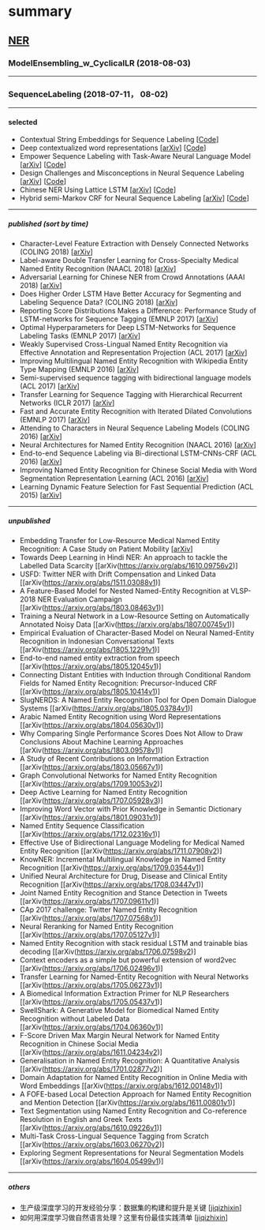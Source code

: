 # summary
## [NER](https://github.com/jfu790900173/summary/tree/master/language_model)

### ModelEnsembling_w_CyclicalLR (2018-08-03)

----------
### SequenceLabeling (2018-07-11， 08-02)
----------
#### selected
- Contextual String Embeddings for Sequence Labeling [[Code](https://github.com/zalandoresearch/flair)]
- Deep contextualized word representations [[arXiv](https://arxiv.org/abs/1802.05365)] [[Code](https://github.com/allenai/allennlp)]
- Empower Sequence Labeling with Task-Aware Neural Language Model [[arXiv](https://arxiv.org/abs/1709.04109)] [[Code](https://github.com/LiyuanLucasLiu/LM-LSTM-CRF#data)]
- Design Challenges and Misconceptions in Neural Sequence Labeling [[arXiv](https://arxiv.org/abs/1806.04470)] [[Code](https://github.com/jiesutd/NCRFpp)]
- Chinese NER Using Lattice LSTM [[arXiv](https://arxiv.org/abs/1805.02023)] [[Code](https://github.com/jiesutd/LatticeLSTM)]
- Hybrid semi-Markov CRF for Neural Sequence Labeling [[arXiv](https://arxiv.org/abs/1805.03838)] [[Code](https://github.com/ZhixiuYe/HSCRF-pytorch)]
----------
##### published (sort by time)
- Character-Level Feature Extraction with Densely Connected Networks (COLING 2018) [[arXiv](https://arxiv.org/abs/1806.09089v1)]
- Label-aware Double Transfer Learning for Cross-Specialty Medical Named Entity Recognition (NAACL 2018) [[arXiv](https://arxiv.org/abs/1804.09021v2)]
- Adversarial Learning for Chinese NER from Crowd Annotations (AAAI 2018) [[arXiv](https://arxiv.org/abs/1801.05147)]
- Does Higher Order LSTM Have Better Accuracy for Segmenting and Labeling Sequence Data?  (COLING 2018) [[arXiv](https://arxiv.org/abs/1711.08231v3)]
- Reporting Score Distributions Makes a Difference: Performance Study of LSTM-networks for Sequence Tagging (EMNLP 2017) [[arXiv](https://arxiv.org/abs/1707.09861v1)]
- Optimal Hyperparameters for Deep LSTM-Networks for Sequence Labeling Tasks (EMNLP 2017) [[arXiv](https://arxiv.org/abs/1707.06799v2)]
- Weakly Supervised Cross-Lingual Named Entity Recognition via Effective Annotation and Representation Projection (ACL 2017) [[arXiv](https://arxiv.org/abs/1707.02483v1)]
- Improving Multilingual Named Entity Recognition with Wikipedia Entity Type Mapping (EMNLP 2016) [[arXiv](https://arxiv.org/abs/1707.02459v1)]
- Semi-supervised sequence tagging with bidirectional language models (ACL 2017) [[arXiv](https://arxiv.org/abs/1705.00108)]
- Transfer Learning for Sequence Tagging with Hierarchical Recurrent Networks (ICLR 2017) [[arXiv](https://arxiv.org/abs/1703.06345)]
- Fast and Accurate Entity Recognition with Iterated Dilated Convolutions (EMNLP 2017) [[arXiv](https://arxiv.org/abs/1702.02098v3)]
- Attending to Characters in Neural Sequence Labeling Models (COLING 2016) [[arXiv](https://arxiv.org/abs/1611.04361)]
- Neural Architectures for Named Entity Recognition (NAACL 2016) [[arXiv](https://arxiv.org/abs/1603.01360v3)]
- End-to-end Sequence Labeling via Bi-directional LSTM-CNNs-CRF (ACL 2016) [[arXiv](https://arxiv.org/abs/1603.01354)]
- Improving Named Entity Recognition for Chinese Social Media with Word Segmentation Representation Learning (ACL 2016) [[arXiv](https://arxiv.org/abs/1603.00786v2)]
- Learning Dynamic Feature Selection for Fast Sequential Prediction (ACL 2015) [[arXiv](https://arxiv.org/abs/1505.06169v1)]
----------
##### unpublished
- Embedding Transfer for Low-Resource Medical Named Entity Recognition: A Case Study on Patient Mobility [[arXiv](https://arxiv.org/abs/1806.02814v1)]
- Towards Deep Learning in Hindi NER: An approach to tackle the Labelled Data Scarcity [[arXiv(https://arxiv.org/abs/1610.09756v2)]
- USFD: Twitter NER with Drift Compensation and Linked Data [[arXiv(https://arxiv.org/abs/1511.03088v1)]
- A Feature-Based Model for Nested Named-Entity Recognition at VLSP-2018 NER Evaluation Campaign [[arXiv(https://arxiv.org/abs/1803.08463v1)]
- Training a Neural Network in a Low-Resource Setting on Automatically Annotated Noisy Data [[arXiv(https://arxiv.org/abs/1807.00745v1)]
- Empirical Evaluation of Character-Based Model on Neural Named-Entity Recognition in Indonesian Conversational Texts [[arXiv(https://arxiv.org/abs/1805.12291v1)]
- End-to-end named entity extraction from speech [[arXiv(https://arxiv.org/abs/1805.12045v1)]
- Connecting Distant Entities with Induction through Conditional Random Fields for Named Entity Recognition: Precursor-Induced CRF [[arXiv(https://arxiv.org/abs/1805.10414v1)]
- SlugNERDS: A Named Entity Recognition Tool for Open Domain Dialogue Systems [[arXiv(https://arxiv.org/abs/1805.03784v1)]
- Arabic Named Entity Recognition using Word Representations [[arXiv(https://arxiv.org/abs/1804.05630v1)]
- Why Comparing Single Performance Scores Does Not Allow to Draw Conclusions About Machine Learning Approaches [[arXiv(https://arxiv.org/abs/1803.09578v1)]
- A Study of Recent Contributions on Information Extraction [[arXiv(https://arxiv.org/abs/1803.05667v1)]
- Graph Convolutional Networks for Named Entity Recognition [[arXiv(https://arxiv.org/abs/1709.10053v2)]
- Deep Active Learning for Named Entity Recognition [[arXiv(https://arxiv.org/abs/1707.05928v3)]
- Improving Word Vector with Prior Knowledge in Semantic Dictionary [[arXiv(https://arxiv.org/abs/1801.09031v1)]
- Named Entity Sequence Classification [[arXiv(https://arxiv.org/abs/1712.02316v1)]
- Effective Use of Bidirectional Language Modeling for Medical Named Entity Recognition [[arXiv(https://arxiv.org/abs/1711.07908v2)]
- KnowNER: Incremental Multilingual Knowledge in Named Entity Recognition [[arXiv(https://arxiv.org/abs/1709.03544v1)]
- Unified Neural Architecture for Drug, Disease and Clinical Entity Recognition [[arXiv(https://arxiv.org/abs/1708.03447v1)]
- Joint Named Entity Recognition and Stance Detection in Tweets [[arXiv(https://arxiv.org/abs/1707.09611v1)]
- CAp 2017 challenge: Twitter Named Entity Recognition [[arXiv(https://arxiv.org/abs/1707.07568v1)]
- Neural Reranking for Named Entity Recognition [[arXiv(https://arxiv.org/abs/1707.05127v1)]
- Named Entity Recognition with stack residual LSTM and trainable bias decoding [[arXiv(https://arxiv.org/abs/1706.07598v2)]
- Context encoders as a simple but powerful extension of word2vec [[arXiv(https://arxiv.org/abs/1706.02496v1)]
- Transfer Learning for Named-Entity Recognition with Neural Networks [[arXiv(https://arxiv.org/abs/1705.06273v1)]
- A Biomedical Information Extraction Primer for NLP Researchers [[arXiv(https://arxiv.org/abs/1705.05437v1)]
- SwellShark: A Generative Model for Biomedical Named Entity Recognition without Labeled Data [[arXiv(https://arxiv.org/abs/1704.06360v1)]
- F-Score Driven Max Margin Neural Network for Named Entity Recognition in Chinese Social Media [[arXiv(https://arxiv.org/abs/1611.04234v2)]
- Generalisation in Named Entity Recognition: A Quantitative Analysis [[arXiv(https://arxiv.org/abs/1701.02877v2)]
- Domain Adaptation for Named Entity Recognition in Online Media with Word Embeddings [[arXiv(https://arxiv.org/abs/1612.00148v1)]
- A FOFE-based Local Detection Approach for Named Entity Recognition and Mention Detection [[arXiv(https://arxiv.org/abs/1611.00801v1)]
- Text Segmentation using Named Entity Recognition and Co-reference Resolution in English and Greek Texts [[arXiv(https://arxiv.org/abs/1610.09226v1)]
- Multi-Task Cross-Lingual Sequence Tagging from Scratch [[arXiv(https://arxiv.org/abs/1603.06270v2)]
- Exploring Segment Representations for Neural Segmentation Models [[arXiv(https://arxiv.org/abs/1604.05499v1)]
----------
##### others 
- 生产级深度学习的开发经验分享：数据集的构建和提升是关键 [[jiqizhixin](https://www.jiqizhixin.com/articles/2018-06-09-3)]
- 如何用深度学习做自然语言处理？这里有份最佳实践清单  [[jiqizhixin](https://www.jiqizhixin.com/articles/2017-07-26-5)]

